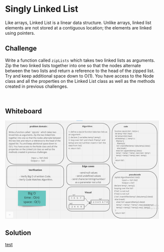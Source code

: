 # Singly Linked List
Like arrays, Linked List is a linear data structure. Unlike arrays, linked list elements are not stored at a contiguous location; the elements are linked using pointers.

## Challenge

Write a function called `zipLists` which takes two linked lists as arguments. Zip the two linked lists together into one so that the nodes alternate between the two lists and return a reference to the head of the zipped list. Try and keep additional space down to O(1). You have access to the Node class and all the properties on the Linked List class as well as the methods created in previous challenges.

<br>

## Whiteboard

![](../img/Untitled.png)

## Solution
[test]()